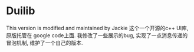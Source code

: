 Duilib
======

This version is modified and maintained by Jackie
这个一个开源的c++ UI库, 原版托管在 google code上面.
我修改了一些展示的bug, 实现了一点消息传递的冒泡机制, 维护了一个自己的版本.

